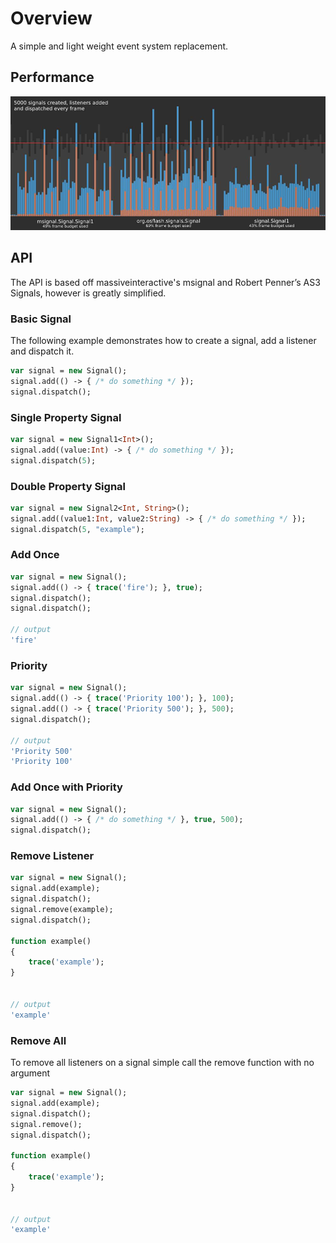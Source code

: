 # Overview

A simple and light weight event system replacement.

## Performance

![performance](readme/performance.jpg)


## API


The API is based off massiveinteractive's msignal and Robert Penner’s AS3 Signals, however is greatly simplified.

### Basic Signal

The following example demonstrates how to create a signal, add a listener and dispatch it.

```haxe
var signal = new Signal();
signal.add(() -> { /* do something */ });
signal.dispatch();
```

### Single Property Signal

```haxe
var signal = new Signal1<Int>();
signal.add((value:Int) -> { /* do something */ });
signal.dispatch(5);
```

### Double Property Signal

```haxe
var signal = new Signal2<Int, String>();
signal.add((value1:Int, value2:String) -> { /* do something */ });
signal.dispatch(5, "example");
```

### Add Once

```haxe
var signal = new Signal();
signal.add(() -> { trace('fire'); }, true);
signal.dispatch();
signal.dispatch();

// output 
'fire'
```

### Priority

```haxe
var signal = new Signal();
signal.add(() -> { trace('Priority 100'); }, 100);
signal.add(() -> { trace('Priority 500'); }, 500);
signal.dispatch();

// output 
'Priority 500'
'Priority 100'

```

### Add Once with Priority

```haxe
var signal = new Signal();
signal.add(() -> { /* do something */ }, true, 500);
signal.dispatch();
```

### Remove Listener

```haxe
var signal = new Signal();
signal.add(example);
signal.dispatch();
signal.remove(example);
signal.dispatch();

function example()
{
	trace('example');
}


// output 
'example'
```

### Remove All

To remove all listeners on a signal simple call the remove function with no argument

```haxe
var signal = new Signal();
signal.add(example);
signal.dispatch();
signal.remove();
signal.dispatch();

function example()
{
	trace('example');
}


// output 
'example'
```

